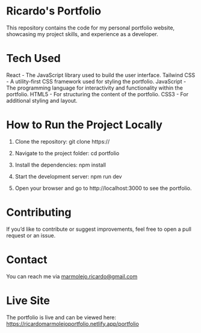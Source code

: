 # Ricardo's Portfolio

This repository contains the code for my personal portfolio website, showcasing my project skills, and experience as a developer.

# Tech Used
React - The JavaScript library used to build the user interface.
Tailwind CSS - A utility-first CSS framework used for styling the portfolio.
JavaScript - The programming language for interactivity and functionality within the portfolio.
HTML5 - For structuring the content of the portfolio.
CSS3 - For additional styling and layout.

# How to Run the Project Locally
1.	Clone the repository:
git clone https://

3.	Navigate to the project folder:
cd portfolio

4.	Install the dependencies:
npm install

5.	Start the development server:
npm run dev

6.	Open your browser and go to http://localhost:3000 to see the portfolio.

# Contributing
If you’d like to contribute or suggest improvements, feel free to open a pull request or an issue.

# Contact
You can reach me via marmolejo.ricardo@gmail.com

# Live Site
The portfolio is live and can be viewed here: https://ricardomarmolejoportfolio.netlify.app/portfolio



